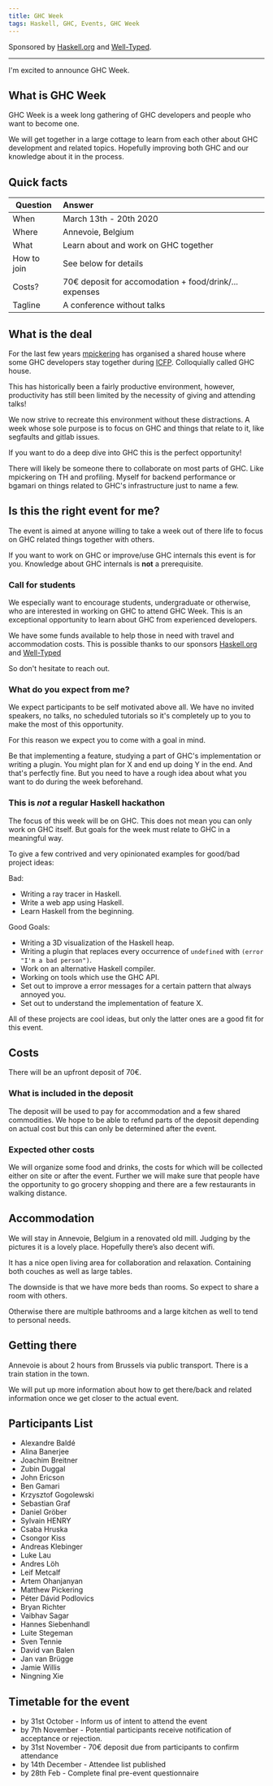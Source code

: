 ```yaml
---
title: GHC Week
tags: Haskell, GHC, Events, GHC Week
---
```


Sponsored by [Haskell.org](https://www.haskell.org/) and [Well-Typed](https://www.well-typed.com/).

--------

I'm excited to announce GHC Week.

## What is GHC Week

GHC Week is a week long gathering of GHC developers and people who want to become one.

We will get together in a large cottage to learn from each other about GHC development and related topics.
Hopefully improving both GHC and our knowledge about it in the process.

## Quick facts

| Question      | Answer        |
| ------------- |:------------- |
| When          | March 13th - 20th 2020 |
| Where         | Annevoie, Belgium |
| What          | Learn about and work on GHC together |
| How to join   | See below for details|
| Costs?        | 70€ deposit for accomodation + food/drink/... expenses |
| Tagline       | A conference without talks |

## What is the deal

For the last few years [mpickering](https://mpickering.github.io/) has organised a shared house
where some GHC developers stay together during [ICFP](https://icfp20.sigplan.org/). Colloquially called GHC house.

This has historically been a fairly productive environment, however,
productivity has still been limited by the necessity of giving and attending talks!

We now strive to recreate this environment without these distractions.
A week whose sole purpose is to focus on GHC and things that
relate to it, like segfaults and gitlab issues.

If you want to do a deep dive into GHC this is the perfect opportunity!

There will likely be someone there to collaborate on most parts of GHC.
Like mpickering on TH and profiling. Myself for backend performance or
bgamari on things related to GHC's infrastructure just to name a few.


## Is this the right event for me?

The event is aimed at anyone willing to take a week out of there life to focus on GHC related things together with others.

If you want to work on GHC or improve/use GHC internals this event is for you.
Knowledge about GHC internals is **not** a prerequisite.

### Call for students

We especially want to encourage students, undergraduate or otherwise, who are interested in working on GHC to attend GHC Week.
This is an exceptional opportunity to learn about GHC from experienced developers.

We have some funds available to help those in need with travel and accommodation costs.
This is possible thanks to our sponsors [Haskell.org](http://haskell.org) and [Well-Typed](https://www.well-typed.com/)

So don't hesitate to reach out.

### What do you expect from me?

We expect participants to be self motivated above all. We have no invited speakers,
no talks, no scheduled tutorials so it's completely up to you to make the most of this opportunity.

For this reason we expect you to come with a goal in mind.

Be that implementing a feature, studying a part of GHC's implementation or writing a plugin.
You might plan for X and end up doing Y in the end. And that's perfectly fine.
But you need to have a rough idea about what you want to do during the week beforehand.

### This is *not* a regular Haskell hackathon

The focus of this week will be on GHC. This does not mean you can only work on GHC itself.
But goals for the week must relate to GHC in a meaningful way.

To give a few contrived and very opinionated examples for good/bad project ideas:

Bad:

* Writing a ray tracer in Haskell.
* Write a web app using Haskell.
* Learn Haskell from the beginning.

Good Goals:

* Writing a 3D visualization of the Haskell heap.
* Writing a plugin that replaces every occurrence of `undefined` with `(error "I'm a bad person")`.
* Work on an alternative Haskell compiler.
* Working on tools which use the GHC API.
* Set out to improve a error messages for a certain pattern that always annoyed you.
* Set out to understand the implementation of feature X.

All of these projects are cool ideas, but only the latter ones are a good fit for this event.

## Costs

There will be an upfront deposit of 70€.

### What is included in the deposit

The deposit will be used to pay for accommodation and a few shared commodities. We hope to be able to refund parts of the deposit depending on actual cost but this can only be determined after the event.

### Expected other costs

We will organize some food and drinks, the costs for which will be collected either on site
or after the event.
Further we will make sure that people have the opportunity to go grocery shopping and there are a few restaurants in walking distance.

## Accommodation

We will stay in Annevoie, Belgium in a renovated old mill. Judging by the pictures it is a lovely place. Hopefully there’s also decent wifi.

It has a nice open living area for collaboration and relaxation. Containing both couches as well as large tables.

The downside is that we have more beds than rooms. So expect to share a room with others.

Otherwise there are multiple bathrooms and a large kitchen as well to tend to personal needs.

##  Getting there

Annevoie is about 2 hours from Brussels via public transport. There is a train station in the town.

We will put up more information about how to get there/back and related information
once we get closer to the actual event.

## Participants List

* Alexandre Baldé
* Alina Banerjee
* Joachim Breitner
* Zubin Duggal
* John Ericson
* Ben Gamari
* Krzysztof Gogolewski
* Sebastian Graf
* Daniel Gröber
* Sylvain HENRY
* Csaba Hruska
* Csongor Kiss
* Andreas Klebinger
* Luke Lau
* Andres Löh
* Leif Metcalf
* Artem Ohanjanyan
* Matthew Pickering
* Péter Dávid Podlovics
* Bryan Richter
* Vaibhav Sagar
* Hannes Siebenhandl
* Luite Stegeman
* Sven Tennie
* David van Balen
* Jan van Brügge
* Jamie Willis
* Ningning Xie


## Timetable for the event

* by 31st October - Inform us of intent to attend the event
* by 7th November - Potential participants receive notification of acceptance or rejection.
* by 31st November - 70€ deposit due from participants to confirm attendance
* by 14th December - Attendee list published
* by 28th Feb - Complete final pre-event questionnaire


